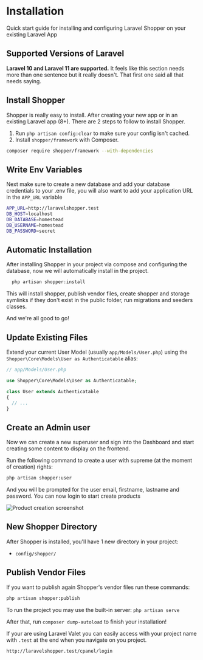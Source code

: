 # Installation

Quick start guide for installing and configuring Laravel Shopper on your existing Laravel App

## Supported Versions of Laravel

**Laravel 10 and Laravel 11 are supported.** It feels like this section needs more than one sentence but it really doesn't. That first one said all that needs saying.

## Install Shopper

Shopper is really easy to install. After creating your new app or in an existing Laravel app \(8+\). There are 2 steps to follow to install Shopper.

1. Run `php artisan config:clear` to make sure your config isn't cached.
2. Install `shopper/framework` with Composer.
  ``` bash
  composer require shopper/framework --with-dependencies
  ```

## Write Env Variables

Next make sure to create a new database and add your database credentials to your .env file, you will also want to add your application URL in the `APP_URL` variable
```bash
APP_URL=http://laravelshopper.test
DB_HOST=localhost
DB_DATABASE=homestead
DB_USERNAME=homestead
DB_PASSWORD=secret
```

## Automatic Installation

After installing Shopper in your project via compose and configuring the database, now we will automatically install in the project.
```bash
  php artisan shopper:install
```

This will install shopper, publish vendor files, create shopper and storage symlinks if they don't exist in the public folder, run migrations and seeders classes.

And we're all good to go!

## Update Existing Files

Extend your current User Model \(usually `app/Models/User.php`\) using the `Shopper\Core\Models\User as Authenticatable` alias:

```php
// app/Models/User.php

use Shopper\Core\Models\User as Authenticatable; 

class User extends Authenticatable
{
  // ...
}
```

## Create an Admin user

Now we can create a new superuser and sign into the Dashboard and start creating some content to display on the frontend.

Run the following command to create a user with supreme \(at the moment of creation\) rights:
```bash
php artisan shopper:user
```

And you will be prompted for the user email, firstname, lastname and password. You can now login to start create products

<div class="screenshot">
  <img src="/img/screenshots/{{version}}/product-screenshot.png" alt="Product creation screenshot">
</div>

## New Shopper Directory

After Shopper is installed, you'll have 1 new directory in your project:
- `config/shopper/`

## Publish Vendor Files

If you want to publish again Shopper's vendor files run these commands:

```bash
php artisan shopper:publish
```

To run the project you may use the built-in server: `php artisan serve`

After that, run `composer dump-autoload` to finish your installation!

If your are using Laravel Valet you can easily access with your project name with `.test` at the end when you navigate on you project.

```bash
http://laravelshopper.test/cpanel/login
```
